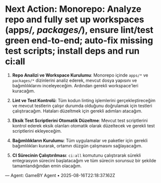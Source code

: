 # Next Action: Monorepo: Analyze repo and fully set up workspaces (apps/*, packages/*), ensure lint/test green end-to-end; auto-fix missing test scripts; install deps and run ci:all

1. **Repo Analizi ve Workspace Kurulumu**: Monorepo içinde `apps/*` ve `packages/*` dizinlerini analiz ederek, mevcut dosya yapısını ve bağımlılıklarını inceleyeceğim. Ardından gerekli workspace'leri kuracağım.

2. **Lint ve Test Kontrolü**: Tüm kodun linting işlemlerini gerçekleştireceğim ve mevcut testlerin çalışır durumda olduğunu doğrulamak için testleri çalıştıracağım. Hataları düzeltmek için gerekli adımları atacağım.

3. **Eksik Test Scriptlerini Otomatik Düzeltme**: Mevcut test scriptlerini kontrol ederek eksik olanları otomatik olarak düzeltecek ve gerekli test scriptlerini ekleyeceğim.

4. **Bağımlılıkların Kurulumu**: Tüm uygulamalar ve paketler için gerekli bağımlılıkları kurarak, ortamın düzgün çalışmasını sağlayacağım.

5. **CI Sürecinin Çalıştırılması**: `ci:all` komutunu çalıştırarak sürekli entegrasyon sürecini başlatacağım ve tüm sürecin sorunsuz bir şekilde tamamlandığından emin olacağım.

— Agent: GameBY Agent • 2025-08-16T22:18:37.162Z
